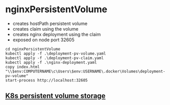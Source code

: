 # nginxPersistentVolume

- creates hostPath persistent volume
- creates claim using the volume
- creates nginx deployment using the claim
- exposed on node port 32605

```
cd nginxPersistentVolume
kubectl apply -f .\deployment-pv-volume.yaml
kubectl apply -f .\deployment-pv-claim.yaml
kubectl apply -f .\nginx-deployment.yaml
copy index.html "\\$env:COMPUTERNAME\c\Users\$env:USERNAME\.docker\Volumes\deployment-pv-volume"
start-process http://localhost:32605
```

## [K8s persistent volume storage](https://v1-10.docs.kubernetes.io/docs/tasks/configure-pod-container/configure-persistent-volume-storage/)